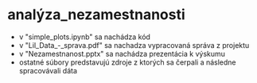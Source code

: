 # analýza_nezamestnanosti
* v "simple_plots.ipynb" sa nachádza kód
* v "Lil_Data_-_sprava.pdf" sa nachadza vypracovaná správa z projektu 
* v "Nezamestnanost.pptx" sa nachádza prezentácia k výskumu
* ostatné súbory predstavujú zdroje z ktorých sa čerpali a následne spracovávali dáta
